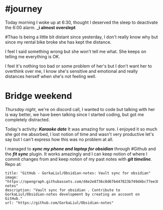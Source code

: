 # #journey 

Today morning I woke up at 6:30, thought I deserved the sleep to deactivate the 6:00 alarm. **_i almost overslept** 

#Thao Is being a little bit distant since yesterday, I don't really know why but since my rental bike broke she has kept the distance. 

I feel I said something wrong but she won't tell me what. She keeps on telling me everything is OK. 

I feel it's nothing too bad or some problem of her's but I don't want her to overthink over me, I know she's sensitive and emotional and really distances herself when she's not feeling well.
# Bridge weekend 

*Thursday night*, we're on discord call, I wanted to code but talking with her is way better, we have been talking since I started coding, but got me completely distracted. 

Today's activity: __*Karaoke date*__ It was amazing for sure. I enjoyed it so much she got me absorbed, I lost notion of time and wasn't very productive let's say but I can't express how this was no problem at all. 

I managed to __*sync my phone and laptop for obsidian*__  through #Github and the __*fit sync*__ plugin. It works amazingly and I can keep notion of where I commit changes from and keep notion of my past notes with __*git timeline*__. Repo at: 
```embed
title: "GitHub - GorkaLiul/Obsidian-notes: Vault sync for obsidian"
image: "https://opengraph.githubassets.com/d4e2e8736c0d67b447823b749d4bc77ee38e5d78d7b3ff2451f767a03d2db06b/GorkaLiul/Obsidian-notes"
description: "Vault sync for obsidian . Contribute to GorkaLiul/Obsidian-notes development by creating an account on GitHub."
url: "https://github.com/GorkaLiul/Obsidian-notes"
```
[](https://github.com/GorkaLiul/Obsidian-notes)

